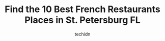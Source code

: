 ---
layout: ampstory
image: https://i0.wp.com/www.depkes.org/wp-content/uploads/2023/06/french-restaurants-0-in-st-petersburg-fl-1685864969.jpeg?resize=640,853
author: techidn
featured: false
description: Discover the impressive array of French Restaurants options in St. Petersburg FL, where you can find 10 of the largest French Restaurants establishments in the area. From renowned classics t
title: Find the 10 Best French Restaurants Places in St. Petersburg FL
cover:
   title: Find the 10 Best French Restaurants Places in St. Petersburg FL
   subtitle: Rickpate
   background: https://www.depkes.org/wp-content/uploads/2023/06/french-restaurants-0-in-st-petersburg-fl-1685864969.jpeg

pages: 
 - layout: thirds
   top: <h1>#1 Cassis St. Pete</h1>
   bottom: "<p>We were in the area for a nice family stroll (we are not from the area as a whole). At first, we saw there were no Reservations, but we went to the hostess and she happil</p>"
   background: https://www.depkes.org/wp-content/uploads/2023/06/french-restaurants-1-in-st-petersburg-fl-1685864969.jpeg
   backgroundblur: true
 - layout: thirds
   top: <h1>#2 La Croisette</h1>
   bottom: "<p>Great food, Great service! Food came out fast. The workers there, you can tell are very dedicated to their work. The servers and the cooks where very attentive to to us, </p>"
   background: https://www.depkes.org/wp-content/uploads/2023/06/french-restaurants-2-in-st-petersburg-fl-1685864969.jpeg
   cta:
      link: https://www.depkes.org/blog/find-the-10-best-french-restaurants-places-in-st-petersburg-fl/
      text: Find the 10 Best French Restaurants Places in St. Petersburg FL
 - layout: thirds
   top: <h1>#3 Tryst Gastro Lounge</h1>
   bottom: "<p>240 Beach Dr NE, St. Petersburg, FL 33701, United States</p>"
   background: https://www.depkes.org/wp-content/uploads/2023/06/french-restaurants-3-in-st-petersburg-fl-1685864970.jpeg
   cta:
      link: https://www.depkes.org/blog/find-the-10-best-french-restaurants-places-in-st-petersburg-fl/
      text: Find the 10 Best French Restaurants Places in St. Petersburg FL
 - layout: thirds
   top: <h1>#4 Alesia Restaurant</h1>
   bottom: "<p>7204 Central Ave N, St. Petersburg, FL 33707, United States</p>"
   background: https://images.unsplash.com/photo-1536745287225-21d689278fd1?ixlib=rb-4.0.3&ixid=MnwxMjA3fDB8MHxwaG90by1wYWdlfHx8fGVufDB8fHx8&auto=format&fit=crop&w=640&h=853&q=80
   cta:
      link: https://www.depkes.org/blog/find-the-10-best-french-restaurants-places-in-st-petersburg-fl/
      text: Find the 10 Best French Restaurants Places in St. Petersburg FL
 - layout: thirds
   top: <h1>#5 The Left Bank Bistro</h1>
   bottom: "<p>1225 Dr M.L.K. Jr St N, St. Petersburg, FL 33701, United States</p>"
   background: https://images.unsplash.com/photo-1518640467707-6811f4a6ab73?ixlib=rb-4.0.3&ixid=MnwxMjA3fDB8MHxwaG90by1wYWdlfHx8fGVufDB8fHx8&auto=format&fit=crop&w=640&h=853&q=80
   cta:
      link: https://www.depkes.org/blog/find-the-10-best-french-restaurants-places-in-st-petersburg-fl/
      text: Find the 10 Best French Restaurants Places in St. Petersburg FL
 - layout: thirds
   top: <h1>#6 Bacchus Wine Bistro</h1>
   bottom: "<p>124 2nd Ave NE, St. Petersburg, FL 33701, United States</p>"
   background: https://images.unsplash.com/photo-1527067829737-402993088e6b?ixlib=rb-4.0.3&ixid=MnwxMjA3fDB8MHxwaG90by1wYWdlfHx8fGVufDB8fHx8&auto=format&fit=crop&w=640&h=853&q=80
   cta:
      link: https://www.depkes.org/blog/find-the-10-best-french-restaurants-places-in-st-petersburg-fl/
      text: Find the 10 Best French Restaurants Places in St. Petersburg FL
 - layout: thirds
   top: <h1>#7 The Marquise Cafe</h1>
   bottom: "<p>2525 Pasadena Ave S, South Pasadena, FL 33707, United States</p>"
   background: https://images.unsplash.com/photo-1540457036297-448b6b99e91c?ixlib=rb-4.0.3&ixid=MnwxMjA3fDB8MHxwaG90by1wYWdlfHx8fGVufDB8fHx8&auto=format&fit=crop&w=640&h=853&q=80
   cta:
      link: https://www.depkes.org/blog/find-the-10-best-french-restaurants-places-in-st-petersburg-fl/
      text: Find the 10 Best French Restaurants Places in St. Petersburg FL
 - layout: thirds
   middle: Continue reading...
   background: https://images.unsplash.com/photo-1615749413727-825b59a857b5?ixlib=rb-4.0.3&ixid=MnwxMjA3fDB8MHxwaG90by1wYWdlfHx8fGVufDB8fHx8&auto=format&fit=crop&w=640&h=853&q=80
   cta:
      link: https://www.depkes.org/blog/find-the-10-best-french-restaurants-places-in-st-petersburg-fl/
      text: Find the 10 Best French Restaurants Places in St. Petersburg FL
      
---